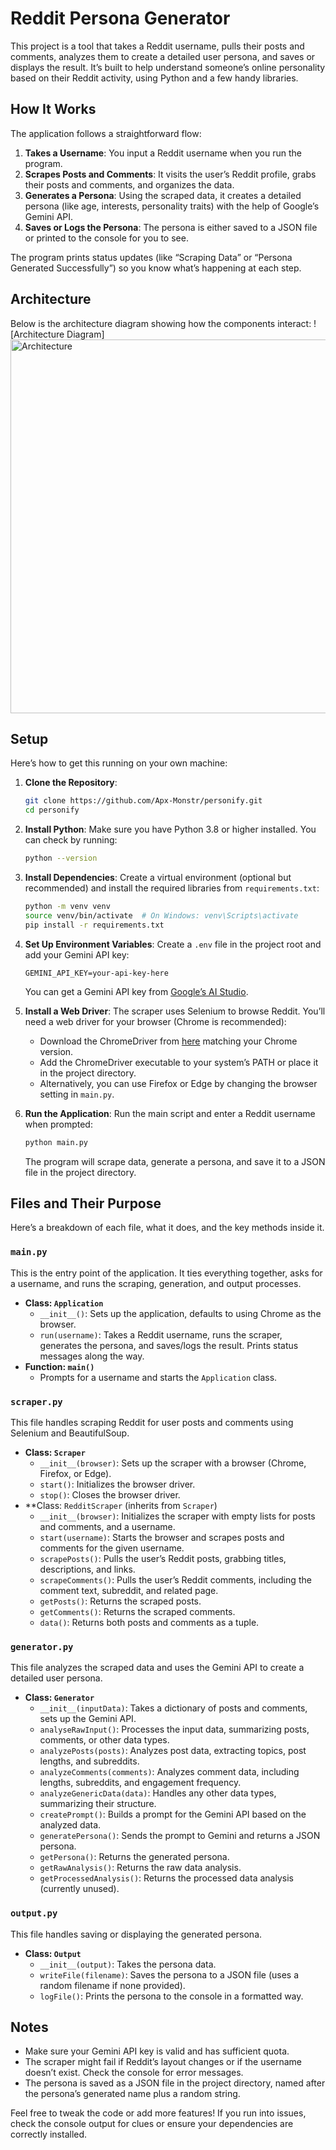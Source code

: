 # Reddit Persona Generator

This project is a tool that takes a Reddit username, pulls their posts and comments, analyzes them to create a detailed user persona, and saves or displays the result. It’s built to help understand someone’s online personality based on their Reddit activity, using Python and a few handy libraries.

## How It Works

The application follows a straightforward flow:

1. **Takes a Username**: You input a Reddit username when you run the program.
2. **Scrapes Posts and Comments**: It visits the user’s Reddit profile, grabs their posts and comments, and organizes the data.
3. **Generates a Persona**: Using the scraped data, it creates a detailed persona (like age, interests, personality traits) with the help of Google’s Gemini API.
4. **Saves or Logs the Persona**: The persona is either saved to a JSON file or printed to the console for you to see.

The program prints status updates (like “Scraping Data” or “Persona Generated Successfully”) so you know what’s happening at each step.

## Architecture
Below is the architecture diagram showing how the components interact:
![Architecture Diagram]<img width="1186" height="598" alt="Architecture" src="https://github.com/user-attachments/assets/40adf5e2-8160-485b-9fa0-6941b1b90c75" />

## Setup

Here’s how to get this running on your own machine:

1. **Clone the Repository**:
   ```bash
   git clone https://github.com/Apx-Monstr/personify.git
   cd personify
   ```

2. **Install Python**:
   Make sure you have Python 3.8 or higher installed. You can check by running:
   ```bash
   python --version
   ```

3. **Install Dependencies**:
   Create a virtual environment (optional but recommended) and install the required libraries from `requirements.txt`:
   ```bash
   python -m venv venv
   source venv/bin/activate  # On Windows: venv\Scripts\activate
   pip install -r requirements.txt
   ```

4. **Set Up Environment Variables**:
   Create a `.env` file in the project root and add your Gemini API key:
   ```
   GEMINI_API_KEY=your-api-key-here
   ```
   You can get a Gemini API key from [Google’s AI Studio](https://ai.google.dev/).

5. **Install a Web Driver**:
   The scraper uses Selenium to browse Reddit. You’ll need a web driver for your browser (Chrome is recommended):
   - Download the ChromeDriver from [here](https://chromedriver.chromium.org/downloads) matching your Chrome version.
   - Add the ChromeDriver executable to your system’s PATH or place it in the project directory.
   - Alternatively, you can use Firefox or Edge by changing the browser setting in `main.py`.

6. **Run the Application**:
   Run the main script and enter a Reddit username when prompted:
   ```bash
   python main.py
   ```

   The program will scrape data, generate a persona, and save it to a JSON file in the project directory.

## Files and Their Purpose

Here’s a breakdown of each file, what it does, and the key methods inside it.

### `main.py`
This is the entry point of the application. It ties everything together, asks for a username, and runs the scraping, generation, and output processes.

- **Class: `Application`**
  - `__init__()`: Sets up the application, defaults to using Chrome as the browser.
  - `run(username)`: Takes a Reddit username, runs the scraper, generates the persona, and saves/logs the result. Prints status messages along the way.
- **Function: `main()`**
  - Prompts for a username and starts the `Application` class.

### `scraper.py`
This file handles scraping Reddit for user posts and comments using Selenium and BeautifulSoup.

- **Class: `Scraper`**
  - `__init__(browser)`: Sets up the scraper with a browser (Chrome, Firefox, or Edge).
  - `start()`: Initializes the browser driver.
  - `stop()`: Closes the browser driver.
- **Class: `RedditScraper` (inherits from `Scraper`)
  - `__init__(browser)`: Initializes the scraper with empty lists for posts and comments, and a username.
  - `start(username)`: Starts the browser and scrapes posts and comments for the given username.
  - `scrapePosts()`: Pulls the user’s Reddit posts, grabbing titles, descriptions, and links.
  - `scrapeComments()`: Pulls the user’s Reddit comments, including the comment text, subreddit, and related page.
  - `getPosts()`: Returns the scraped posts.
  - `getComments()`: Returns the scraped comments.
  - `data()`: Returns both posts and comments as a tuple.

### `generator.py`
This file analyzes the scraped data and uses the Gemini API to create a detailed user persona.

- **Class: `Generator`**
  - `__init__(inputData)`: Takes a dictionary of posts and comments, sets up the Gemini API.
  - `analyseRawInput()`: Processes the input data, summarizing posts, comments, or other data types.
  - `analyzePosts(posts)`: Analyzes post data, extracting topics, post lengths, and subreddits.
  - `analyzeComments(comments)`: Analyzes comment data, including lengths, subreddits, and engagement frequency.
  - `analyzeGenericData(data)`: Handles any other data types, summarizing their structure.
  - `createPrompt()`: Builds a prompt for the Gemini API based on the analyzed data.
  - `generatePersona()`: Sends the prompt to Gemini and returns a JSON persona.
  - `getPersona()`: Returns the generated persona.
  - `getRawAnalysis()`: Returns the raw data analysis.
  - `getProcessedAnalysis()`: Returns the processed data analysis (currently unused).

### `output.py`
This file handles saving or displaying the generated persona.

- **Class: `Output`**
  - `__init__(output)`: Takes the persona data.
  - `writeFile(filename)`: Saves the persona to a JSON file (uses a random filename if none provided).
  - `logFile()`: Prints the persona to the console in a formatted way.

## Notes
- Make sure your Gemini API key is valid and has sufficient quota.
- The scraper might fail if Reddit’s layout changes or if the username doesn’t exist. Check the console for error messages.
- The persona is saved as a JSON file in the project directory, named after the persona’s generated name plus a random string.

Feel free to tweak the code or add more features! If you run into issues, check the console output for clues or ensure your dependencies are correctly installed.
